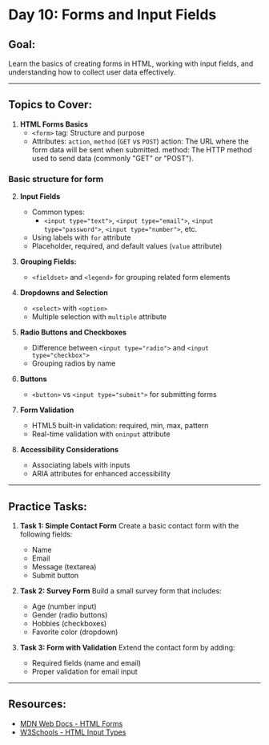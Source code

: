 
# Day 10: Forms and Input Fields

## Goal:
Learn the basics of creating forms in HTML, working with input fields, and understanding how to collect user data effectively.

---

## Topics to Cover:

1. **HTML Forms Basics**
   - `<form>` tag: Structure and purpose
   - Attributes: `action`, `method` (`GET` vs `POST`)
   action: The URL where the form data will be sent when submitted.
method: The HTTP method used to send data (commonly "GET" or "POST").

### Basic structure for form
   
2. **Input Fields**
   - Common types: 
     - `<input type="text">`, `<input type="email">`, `<input type="password">`, `<input type="number">`, etc.
   - Using labels with `for` attribute
   - Placeholder, required, and default values (`value` attribute)

3. **Grouping Fields:**
   - `<fieldset>` and `<legend>` for grouping related form elements

4. **Dropdowns and Selection**
   - `<select>` with `<option>`
   - Multiple selection with `multiple` attribute

5. **Radio Buttons and Checkboxes**
   - Difference between `<input type="radio">` and `<input type="checkbox">`
   - Grouping radios by name

6. **Buttons**
   - `<button>` vs `<input type="submit">` for submitting forms

7. **Form Validation**
   - HTML5 built-in validation: required, min, max, pattern
   - Real-time validation with `oninput` attribute

8. **Accessibility Considerations**
   - Associating labels with inputs
   - ARIA attributes for enhanced accessibility

---

## Practice Tasks:

1. **Task 1: Simple Contact Form**
   Create a basic contact form with the following fields:
   - Name
   - Email
   - Message (textarea)
   - Submit button

2. **Task 2: Survey Form**
   Build a small survey form that includes:
   - Age (number input)
   - Gender (radio buttons)
   - Hobbies (checkboxes)
   - Favorite color (dropdown)

3. **Task 3: Form with Validation**
   Extend the contact form by adding:
   - Required fields (name and email)
   - Proper validation for email input

---

## Resources:
- [MDN Web Docs - HTML Forms](https://developer.mozilla.org/en-US/docs/Learn/Forms)
- [W3Schools - HTML Input Types](https://www.w3schools.com/html/html_form_input_types.asp)

